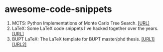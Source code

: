 # awesome-code-snippets
1. MCTS: Python Implementations of Monte Carlo Tree Search. [[URL]](https://github.com/haroldsultan/MCTS)
2. LaTeX: Some LaTeX code snippets I've hacked together over the years. [[URL]](https://github.com/habi/latex)
3. BUPT LaTeX: The LaTeX template for BUPT master/phd thesis. [[URL1]](https://github.com/Jaakk0F/BUPTGraduateThesisLatexTemplate) [[URL2]](https://github.com/Jimmy-L4/BUPTGraduateThesis)
